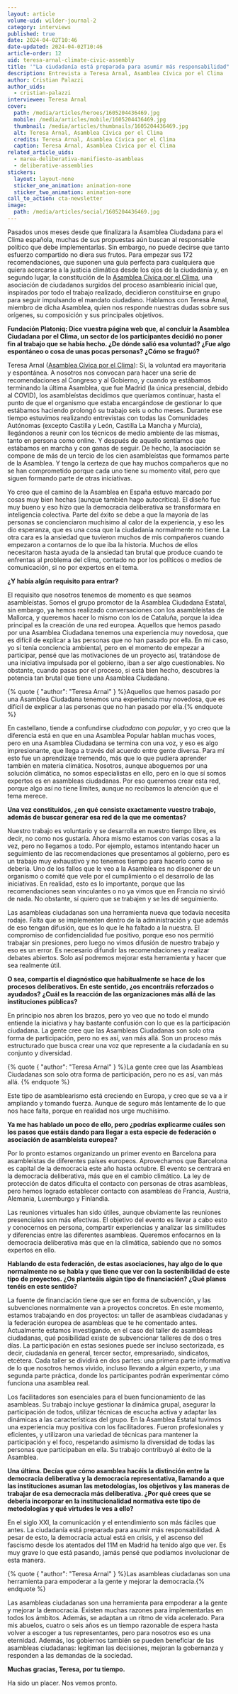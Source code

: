 ```yaml
---
layout: article
volume-uid: wilder-journal-2
category: interviews
published: true
date: 2024-04-02T10:46
date-updated: 2024-04-02T10:46
article-order: 12
uid: teresa-arnal-climate-civic-assembly
title: '"La ciudadanía está preparada para asumir más responsabilidad". '
description: Entrevista a Teresa Arnal, Asamblea Cívica por el Clima
author: Cristian Palazzi
author_uids:
  - cristian-palazzi
interviewee: Teresa Arnal
cover:
  path: /media/articles/heroes/1605204436469.jpg
  mobile: /media/articles/mobile/1605204436469.jpg
  thumbnail: /media/articles/thumbnails/1605204436469.jpg
  alt: Teresa Arnal, Asamblea Cívica por el Clima
  credits: Teresa Arnal, Asamblea Cívica por el Clima
  caption: Teresa Arnal, Asamblea Cívica por el Clima
related_article_uids:
  - marea-deliberativa-manifiesto-asambleas
  - deliberative-assemblies
stickers:
  layout: layout-none
  sticker_one_animation: animation-none
  sticker_two_animation: animation-none
call_to_action: cta-newsletter
image:
  path: /media/articles/social/1605204436469.jpg
---
```

Pasados unos meses desde que finalizara la Asamblea Ciudadana para el Clima española, muchas de sus propuestas aún buscan al responsable político que debe implementarlas. Sin embargo, no puede decirse que tanto esfuerzo compartido no diera sus frutos. Para empezar sus 172 recomendaciones, que suponen una guía perfecta para cualquiera que quiera acercarse a la justicia climática desde los ojos de la ciudadanía y, en segundo lugar, la constitución de la [Asamblea Cívica por el Clima](https://asambleacivicaporelclima.org/), una asociación de ciudadanos surgidos del proceso asambleario inicial que, inspirados por todo el trabajo realizado, decidieron constituirse en grupo para seguir impulsando el mandato ciudadano. Hablamos con Teresa Arnal, miembro de dicha Asamblea, quien nos responde nuestras dudas sobre sus orígenes, su composición y sus principales objetivos.

**Fundación Platoniq: Dice vuestra página web que, al concluir la Asamblea Ciudadana por el Clima, un sector de los participantes decidió no poner fin al trabajo que se había hecho. ¿De dónde salió esa voluntad? ¿Fue algo espontáneo o cosa de unas pocas personas? ¿Cómo se fraguó?** 

Teresa Arnal ([Asamblea Cívica por el Clima](https://asambleacivicaporelclima.org/)): Sí, la voluntad era mayoritaria y espontánea. A nosotros nos convocan para hacer una serie de recomendaciones al Congreso y al Gobierno, y cuando ya estábamos terminando la última Asamblea, que fue Madrid (la única presencial, debido al COVID), los asambleístas decidimos que queríamos continuar, hasta el punto de que el organismo que estaba encargándose de gestionar lo que estábamos haciendo prolongó su trabajo seis u ocho meses. Durante ese tiempo estuvimos realizando entrevistas con todas las Comunidades Autónomas (excepto Castilla y León, Castilla La Mancha y Murcia), llegándonos a reunir con los técnicos de medio ambiente de las mismas, tanto en persona como online. Y después de aquello sentíamos que estábamos en marcha y con ganas de seguir. De hecho, la asociación se compone de más de un tercio de los cien asambleístas que formamos parte de la Asamblea. Y tengo la certeza de que hay muchos compañeros que no se han comprometido porque cada uno tiene su momento vital, pero que siguen formando parte de otras iniciativas. 

Yo creo que el camino de la Asamblea en España estuvo marcado por cosas muy bien hechas (aunque también hago autocrítica). El diseño fue muy bueno y eso hizo que la democracia deliberativa se transformara en inteligencia colectiva. Parte del éxito se debe a que la mayoría de las personas se concienciaron muchísimo al calor de la experiencia, y eso les dio esperanza, que es una cosa que la ciudadanía normalmente no tiene. La otra cara es la ansiedad que tuvieron muchos de mis compañeros cuando empezaron a contarnos de lo que iba la historia. Muchos de ellos necesitaron hasta ayuda de la ansiedad tan brutal que produce cuando te enfrentas al problema del clima, contado no por los políticos o medios de comunicación, si no por expertos en el tema.

**¿Y había algún requisito para entrar?** 

El requisito que nosotros tenemos de momento es que seamos asambleístas. Somos el grupo promotor de la Asamblea Ciudadana Estatal, sin embargo, ya hemos realizado conversaciones con los asambleístas de Mallorca, y queremos hacer lo mismo con los de Cataluña, porque la idea principal es la creación de una red europea. Aquellos que hemos pasado por una Asamblea Ciudadana tenemos una experiencia muy novedosa, que es difícil de explicar a las personas que no han pasado por ella. En mi caso, yo sí tenía conciencia ambiental, pero en el momento de empezar a participar, pensé que las motivaciones de un proyecto así, tratándose de una iniciativa impulsada por el gobierno, iban a ser algo cuestionables. No obstante, cuando pasas por el proceso, si está bien hecho, descubres la potencia tan brutal que tiene una Asamblea Ciudadana. 

{% quote { "author": "Teresa Arnal" } %}Aquellos que hemos pasado por una Asamblea Ciudadana tenemos una experiencia muy novedosa, que es difícil de explicar a las personas que no han pasado por ella.{% endquote %}

En castellano, tiende a confundirse *ciudadano* con *popular*, y yo creo que la diferencia está en que en una Asamblea Popular hablan muchas voces, pero en una Asamblea Ciudadana se termina con una voz, y eso es algo impresionante, que llega a través del acuerdo entre gente diversa. Para mí esto fue un aprendizaje tremendo, más que lo que pudiera aprender también en materia climática. Nosotros, aunque aboguemos por una solución climática, no somos especialistas en ello, pero en lo que sí somos expertos es en asambleas ciudadanas. Por eso queremos crear esta red, porque algo así no tiene límites, aunque no recibamos la atención que el tema merece. 

**Una vez constituidos, ¿en qué consiste exactamente vuestro trabajo, además de buscar generar esa red de la que me comentas?**

Nuestro trabajo es voluntario y se desarrolla en nuestro tiempo libre, es decir, no como nos gustaría. Ahora mismo estamos con varias cosas a la vez, pero no llegamos a todo. Por ejemplo, estamos intentando hacer un seguimiento de las recomendaciones que presentamos al gobierno, pero es un trabajo muy exhaustivo y no tenemos tiempo para hacerlo como se debería. Uno de los fallos que le veo a la Asamblea es no disponer de un organismo o comité que vele por el cumplimiento o el desarrollo de las iniciativas. En realidad, esto es lo importante, porque que las recomendaciones sean vinculantes o no ya vimos que en Francia no sirvió de nada. No obstante, sí quiero que se trabajen y se les dé seguimiento. 

Las asambleas ciudadanas son una herramienta nueva que todavía necesita rodaje. Falta que se implementen dentro de la administración y que además de eso tengan difusión, que es lo que le ha faltado a la nuestra. El compromiso de confidencialidad fue positivo, porque eso nos permitió trabajar sin presiones, pero luego no vimos difusión de nuestro trabajo y eso es un error. Es necesario difundir las recomendaciones y realizar debates abiertos. Solo así podremos mejorar esta herramienta y hacer que sea realmente útil. 

**O sea, compartís el diagnóstico que habitualmente se hace de los procesos deliberativos. En este sentido, ¿os encontráis reforzados o ayudados? ¿Cuál es la reacción de las organizaciones más allá de las instituciones públicas?** 

En principio nos abren los brazos, pero yo veo que no todo el mundo entiende la iniciativa y hay bastante confusión con lo que es la participación ciudadana. La gente cree que las Asambleas Ciudadanas son solo otra forma de participación, pero no es así, van más allá. Son un proceso más estructurado que busca crear una voz que represente a la ciudadanía en su conjunto y diversidad.

{% quote { "author": "Teresa Arnal" } %}La gente cree que las Asambleas Ciudadanas son solo otra forma de participación, pero no es así, van más allá. {% endquote %}

Este tipo de asamblearismo está creciendo en Europa, y creo que se va a ir ampliando y tomando fuerza. Aunque de seguro más lentamente de lo que nos hace falta, porque en realidad nos urge muchísimo. 

**Ya me has hablado un poco de ello, pero ¿podrías explicarme cuáles son los pasos que estáis dando para llegar a esta especie de federación o asociación de asambleísta europea?** 

Por lo pronto estamos organizando un primer evento en Barcelona para asambleístas de diferentes países europeos. Aprovechamos que Barcelona es capital de la democracia este año hasta octubre. El evento se centrará en la democracia deliberativa, más que en el cambio climático. La ley de protección de datos dificulta el contacto con personas de otras asambleas, pero hemos logrado establecer contacto con asambleas de Francia, Austria, Alemania, Luxemburgo y Finlandia.

Las reuniones virtuales han sido útiles, aunque obviamente las reuniones presenciales son más efectivas. El objetivo del evento es llevar a cabo esto y conocernos en persona, compartir experiencias y analizar las similitudes y diferencias entre las diferentes asambleas. Queremos enfocarnos en la democracia deliberativa más que en la climática, sabiendo que no somos expertos en ello. 

**Hablando de esta federación, de estas asociaciones, hay algo de lo que normalmente no se habla y que tiene que ver con la sostenibilidad de este tipo de proyectos. ¿Os planteáis algún tipo de financiación? ¿Qué planes tenéis en este sentido?** 

La fuente de financiación tiene que ser en forma de subvención, y las subvenciones normalmente van a proyectos concretos. En este momento, estamos trabajando en dos proyectos: un taller de asambleas ciudadanas y la federación europea de asambleas que te he comentado antes. Actualmente estamos investigando, en el caso del taller de asambleas ciudadanas, qué posibilidad existe de subvencionar talleres de dos o tres días. La participación en estas sesiones puede ser incluso sectorizada, es decir, ciudadanía en general, tercer sector, empresariado, sindicatos, etcétera. Cada taller se dividirá en dos partes: una primera parte informativa de lo que nosotros hemos vivido, incluso llevando a algún experto, y una segunda parte práctica, donde los participantes podrán experimentar cómo funciona una asamblea real. 

Los facilitadores son esenciales para el buen funcionamiento de las asambleas. Su trabajo incluye gestionar la dinámica grupal, asegurar la participación de todos, utilizar técnicas de escucha activa y adaptar las dinámicas a las características del grupo. En la Asamblea Estatal tuvimos una experiencia muy positiva con los facilitadores. Fueron profesionales y eficientes, y utilizaron una variedad de técnicas para mantener la participación y el foco, respetando asimismo la diversidad de todas las personas que participaban en ella. Su trabajo contribuyó al éxito de la Asamblea.

**Una última. Decías que cómo asamblea hacéis la distinción entre la democracia deliberativa y la democracia representativa, llamando a que las instituciones asuman las metodologías, los objetivos y las maneras de trabajar de esa democracia más deliberativa. ¿Por qué crees que se debería incorporar en la institucionalidad normativa este tipo de metodologías y qué virtudes le ves a ello?** 

En el siglo XXI, la comunicación y el entendimiento son más fáciles que antes. La ciudadanía está preparada para asumir más responsabilidad. A pesar de esto, la democracia actual está en crisis, y el ascenso del fascismo desde los atentados del 11M en Madrid ha tenido algo que ver. Es muy grave lo que está pasando, jamás pensé que podíamos involucionar de esta manera.

{% quote { "author": "Teresa Arnal" } %}Las asambleas ciudadanas son una herramienta para empoderar a la gente y mejorar la democracia.{% endquote %}

Las asambleas ciudadanas son una herramienta para empoderar a la gente y mejorar la democracia. Existen muchas razones para implementarlas en todos los ámbitos. Además, se adaptan a un ritmo de vida acelerado. Para mis abuelos, cuatro o seis años es un tiempo razonable de espera hasta volver a escoger a tus representantes, pero para nosotros eso es una eternidad. Además, los gobiernos también se pueden beneficiar de las asambleas ciudadanas: legitiman las decisiones, mejoran la gobernanza y responden a las demandas de la sociedad. 

**Muchas gracias, Teresa, por tu tiempo.**

Ha sido un placer. Nos vemos pronto.
